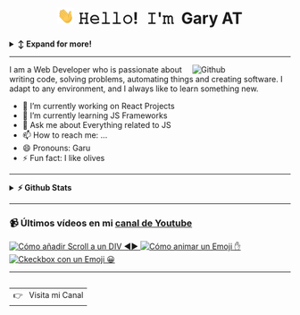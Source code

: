 <h1 align="center"><img src="https://raw.githubusercontent.com/parth-27/parth-27/master/Hi.gif" width="30px"> 𝙷𝚎𝚕𝚕𝚘! 𝙸'𝚖 Gary AT</h1>
</h2>

<details>
   <summary><b>↕️ Expand for more!</b></summary>
  <p align="center">
  <img width="600" src="https://github.com/garu2/garu2/blob/main/assets/github-snake.svg" />
  </p>
  </details>
<hr/>
<img width="35%" align="right" alt="Github" src="https://user-images.githubusercontent.com/48678280/88862734-4903af80-d201-11ea-968b-9c939d88a37c.gif" />

I am a Web Developer who is passionate about writing code, solving problems, automating things and creating software. I adapt to any environment, and I always like to learn something new.
- 🔭 I’m currently working on React Projects
- 🌱 I’m currently learning JS Frameworks
- 💬 Ask me about Everything related to JS
- 📫 How to reach me: ...
- 😄 Pronouns: Garu
- ⚡ Fun fact: I like olives
<hr/>

<details>	
  <summary><b>⚡ Github Stats</b></summary>

  <br />
  <img height="180em" src="https://github-readme-stats.vercel.app/api?username=garu2&show_icons=true&hide_border=true&&count_private=true&include_all_commits=true" />
  <img height="180em" src="https://github-readme-stats.vercel.app/api/top-langs/?username=garu2&exclude_repo=KNN-Image-Classification&show_icons=true&hide_border=true&layout=compact&langs_count=8"/>
</details>
<hr/>

### 📹 Últimos vídeos en mi [canal de Youtube](https://www.youtube.com/channel/UC1RSlIlxEmpuN6PUplzXpNw?sub_confirmation=1)

<a href='https://youtu.be/crsAQJnfNTo' target='_blank'>
    <img width='30%' src='https://img.youtube.com/vi/crsAQJnfNTo/mqdefault.jpg' alt='Cómo añadir Scroll a un DIV ◀️▶️' />
</a>
<a href='https://youtu.be/xaoUWV_cVBk' target='_blank'>
    <img width='30%' src='https://img.youtube.com/vi/xaoUWV_cVBk/mqdefault.jpg' alt='Cómo animar un Emoji ✋' />
</a>
<a href='https://youtu.be/OYqjMdaxDrI' target='_blank'>
    <img width='30%' src='https://img.youtube.com/vi/OYqjMdaxDrI/mqdefault.jpg' alt='Ckeckbox con un Emoji 😀' />
</a>

<hr/>
<a href="https://www.youtube.com/channel/UC1RSlIlxEmpuN6PUplzXpNw">
  <table align="right">
      <tr>
          <td>
            👉 &nbsp;&nbsp;Visita mi Canal
          </td>
      </tr>
  </table>
</a>
